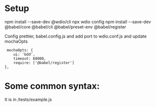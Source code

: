# Setup
npm install --save-dev @wdio/cli
npx wdio config
npm install --save-dev @babel/core @babel/cli @babel/preset-env @babel/register

Config prettier, babel.config.js and add port to wdio.conf.js and update mochaOpts 

```
 mochaOpts: {
    ui: 'bdd',
    timeout: 60000,
    require: ['@babel/register']
},
```
# Some common syntax:
It is in /tests/example.js
